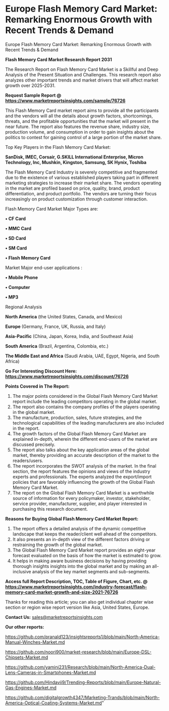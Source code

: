 # Europe Flash Memory Card Market: Remarking Enormous Growth with Recent Trends & Demand
 Europe Flash Memory Card Market: Remarking Enormous Growth with Recent Trends & Demand

<strong>Flash Memory Card Market Research Report 2031</strong>

The Research Report on Flash Memory Card Market is a Skillful and Deep Analysis of the Present Situation and Challenges. This research report also analyzes other important trends and market drivers that will affect market growth over 2025-2031.

<strong>Request Sample Report @ <a href=https://www.marketreportsinsights.com/sample/76726>https://www.marketreportsinsights.com/sample/76726</a></strong>

This Flash Memory Card market report aims to provide all the participants and the vendors will all the details about growth factors, shortcomings, threats, and the profitable opportunities that the market will present in the near future. The report also features the revenue share, industry size, production volume, and consumption in order to gain insights about the politics to contest for gaining control of a large portion of the market share.

Top Key Players in the Flash Memory Card Market:

<strong>SanDisk, IMEC, Corsair, G.SKILL International Enterprise, Micron Technology, Inc, Mushkin, Kingston, Samsung, SK Hynix, Toshiba</strong>

The Flash Memory Card Industry is severely competitive and fragmented due to the existence of various established players taking part in different marketing strategies to increase their market share. The vendors operating in the market are profiled based on price, quality, brand, product differentiation, and product portfolio. The vendors are turning their focus increasingly on product customization through customer interaction.

Flash Memory Card Market Major Types are:

<strong>• CF Card

• MMC Card

• SD Card

• SM Card

• Flash Memory Card</strong>

Market Major end-user applications :

<strong>• Mobile Phone

• Computer

• MP3</strong>

Regional Analysis

</u><strong><b>North America</b></strong> (the United States, Canada, and Mexico)

<strong><b>Europe </b></strong>(Germany, France, UK, Russia, and Italy)

<strong><b>Asia-Pacific</b></strong> (China, Japan, Korea, India, and Southeast Asia)

<strong><b>South America</b></strong> (Brazil, Argentina, Colombia, etc.)

<strong><b>The Middle East and Africa</b></strong> (Saudi Arabia, UAE, Egypt, Nigeria, and South Africa)

<strong>Go For Interesting Discount Here: <a href=https://www.marketreportsinsights.com/discount/76726>https://www.marketreportsinsights.com/discount/76726</a></strong>

<strong>Points Covered in The Report:</strong>
<ol>
  <li>The major points considered in the Global Flash Memory Card Market report include the leading competitors operating in the global market.</li>
  <li>The report also contains the company profiles of the players operating in the global market.</li>
  <li>The manufacture, production, sales, future strategies, and the technological capabilities of the leading manufacturers are also included in the report.</li>
  <li>The growth factors of the Global Flash Memory Card Market are explained in-depth, wherein the different end-users of the market are discussed precisely.</li>
  <li>The report also talks about the key application areas of the global market, thereby providing an accurate description of the market to the readers/users.</li>
  <li>The report incorporates the SWOT analysis of the market. In the final section, the report features the opinions and views of the industry experts and professionals. The experts analyzed the export/import policies that are favorably influencing the growth of the Global Flash Memory Card Market.</li>
  <li>The report on the Global Flash Memory Card Market is a worthwhile source of information for every policymaker, investor, stakeholder, service provider, manufacturer, supplier, and player interested in purchasing this research document.</li>
</ol>
<strong>Reasons for Buying Global Flash Memory Card Market Report:</strong>

<ol>
  <li>The report offers a detailed analysis of the dynamic competitive landscape that keeps the reader/client well ahead of the competitors.</li>
  <li>It also presents an in-depth view of the different factors driving or restraining the growth of the global market.</li>
  <li>The Global Flash Memory Card Market report provides an eight-year forecast evaluated on the basis of how the market is estimated to grow.</li>
  <li>It helps in making aware business decisions by having providing thorough insights insights into the global market and by making an all-inclusive analysis of the key market segments and sub-segments.</li>
</ol>
<strong>Access full Report Description, TOC, Table of Figure, Chart, etc. @ <a href=https://www.marketreportsinsights.com/industry-forecast/flash-memory-card-market-growth-and-size-2021-76726>https://www.marketreportsinsights.com/industry-forecast/flash-memory-card-market-growth-and-size-2021-76726</a></strong>


Thanks for reading this article; you can also get individual chapter wise section or region wise report version like Asia, United States, Europe.

<strong>Contact Us:</strong>
sales@marketreportsinsights.com

<strong>Our other reports:</strong>

<a href=https://github.com/pranald123/insightsreports1/blob/main/North-America-Manual-Winches-Market.md>https://github.com/pranald123/insightsreports1/blob/main/North-America-Manual-Winches-Market.md</a>

<a href=https://github.com/noori900/market-research/blob/main/Europe-DSL-Chipsets-Market.md>https://github.com/noori900/market-research/blob/main/Europe-DSL-Chipsets-Market.md</a>

<a href=https://github.com/yamini231/Research/blob/main/North-America-Dual-Lens-Cameras-in-Smartphones-Market.md>https://github.com/yamini231/Research/blob/main/North-America-Dual-Lens-Cameras-in-Smartphones-Market.md</a>

<a href=https://github.com/Hindavii9/Trending-Reports/blob/main/Europe-Natural-Gas-Engines-Market.md>https://github.com/Hindavii9/Trending-Reports/blob/main/Europe-Natural-Gas-Engines-Market.md</a>

<a href=https://github.com/digitalgrowth4347/Marketing-Trands/blob/main/North-America-Optical-Coating-Systems-Market.md>https://github.com/digitalgrowth4347/Marketing-Trands/blob/main/North-America-Optical-Coating-Systems-Market.md</a>"
